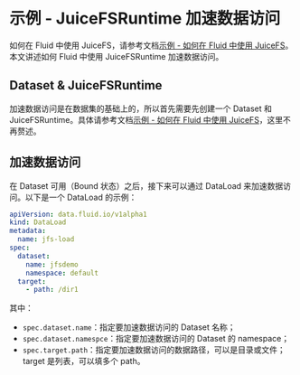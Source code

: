 # 示例 - JuiceFSRuntime 加速数据访问

如何在 Fluid 中使用 JuiceFS，请参考文档[示例 - 如何在 Fluid 中使用 JuiceFS](juicefs_runtime.md)。本文讲述如何 Fluid 中使用 JuiceFSRuntime 加速数据访问。

## Dataset & JuiceFSRuntime

加速数据访问是在数据集的基础上的，所以首先需要先创建一个 Dataset 和 JuiceFSRuntime。具体请参考文档[示例 - 如何在 Fluid 中使用 JuiceFS](juicefs_runtime.md)，这里不再赘述。

## 加速数据访问

在 Dataset 可用（Bound 状态）之后，接下来可以通过 DataLoad 来加速数据访问。以下是一个 DataLoad 的示例：

```yaml
apiVersion: data.fluid.io/v1alpha1
kind: DataLoad
metadata:
  name: jfs-load
spec:
  dataset:
    name: jfsdemo
    namespace: default
  target:
    - path: /dir1
```

其中：
- `spec.dataset.name`：指定要加速数据访问的 Dataset 名称；
- `spec.dataset.namespce`：指定要加速数据访问的 Dataset 的 namespace；
- `spec.target.path`：指定要加速数据访问的数据路径，可以是目录或文件；target 是列表，可以填多个 path。

